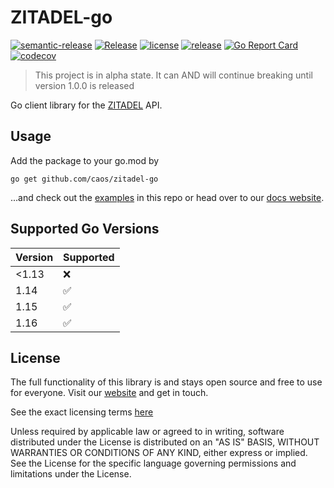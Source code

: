 # ZITADEL-go

[![semantic-release](https://img.shields.io/badge/%20%20%F0%9F%93%A6%F0%9F%9A%80-semantic--release-e10079.svg)](https://github.com/semantic-release/semantic-release)
[![Release](https://github.com/caos/zitadel-go/workflows/Release/badge.svg)](https://github.com/caos/zitadel-go/actions)
[![license](https://badgen.net/github/license/caos/zitadel-go/)](https://github.com/caos/zitadel-go/blob/main/LICENSE)
[![release](https://badgen.net/github/release/caos/zitadel-go/stable)](https://github.com/caos/zitadel-go/releases)
[![Go Report Card](https://goreportcard.com/badge/github.com/caos/zitadel-go)](https://goreportcard.com/report/github.com/caos/zitadel-go)
[![codecov](https://codecov.io/gh/caos/zitadel-go/branch/main/graph/badge.svg)](https://codecov.io/gh/caos/zitadel-go)

> This project is in alpha state. It can AND will continue breaking until version 1.0.0 is released

Go client library for the [ZITADEL](https://github.com/caos/zitadel) API.

## Usage

Add the package to your go.mod by

```
go get github.com/caos/zitadel-go
```

...and check out the [examples](./example) in this repo or head over to our [docs website](https://docs.zitadel.ch/docs/quickstarts/introduction).


## Supported Go Versions

| Version | Supported          |
|---------|--------------------|
| <1.13   | :x:                |
| 1.14    | :white_check_mark: |
| 1.15    | :white_check_mark: |
| 1.16    | :white_check_mark: |

## License

The full functionality of this library is and stays open source and free to use for everyone. Visit our [website](https://zitadel.ch) and get in touch.

See the exact licensing terms [here](./LICENSE)

Unless required by applicable law or agreed to in writing, software distributed under the License is distributed on an "AS IS" BASIS, WITHOUT WARRANTIES OR CONDITIONS OF ANY KIND, either express or implied. See the License for the specific language governing permissions and limitations under the License.

